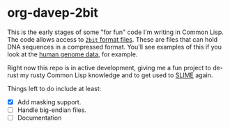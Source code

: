# org-davep-2bit

This is the early stages of some "for fun" code I'm writing in Common Lisp.
The code allows access to [`2bit` format
files](https://genome.ucsc.edu/FAQ/FAQformat.html#format7). These are files
that can hold DNA sequences in a compressed format. You'll see examples of
this if you look at the [human genome
data](http://hgdownload.cse.ucsc.edu/goldenPath/hg38/bigZips/), for example.

Right now this repo is in active development, giving me a fun project to
de-rust my rusty Common Lisp knowledge and to get used to
[SLIME](https://common-lisp.net/project/slime/) again.

Things left to do include at least:

- [X] Add masking support.
- [ ] Handle big-endian files.
- [ ] Documentation

[//]: # (README.md ends here)
